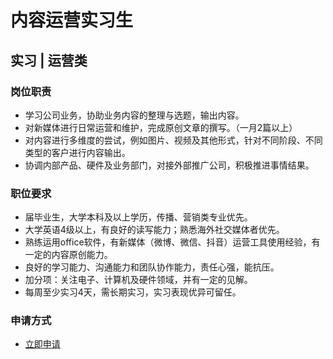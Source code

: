 
# 内容运营实习生
## 实习  |  运营类
### 

### 岗位职责
- 学习公司业务，协助业务内容的整理与选题，输出内容。
- 对新媒体进行日常运营和维护，完成原创文章的撰写。（一月2篇以上）
- 对内容进行多维度的尝试，例如图片、视频及其他形式，针对不同阶段、不同类型的客户进行内容输出。
- 协调内部产品、硬件及业务部门，对接外部推广公司，积极推进事情结果。
### 职位要求
- 届毕业生，大学本科及以上学历，传播、营销类专业优先。
- 大学英语4级以上，有良好的读写能力；熟悉海外社交媒体者优先。
- 熟练运用office软件，有新媒体（微博、微信、抖音）运营工具使用经验，有一定的内容原创能力。
- 良好的学习能力、沟通能力和团队协作能力，责任心强，能抗压。
- 加分项：关注电子、计算机及硬件领域，并有一定的见解。
- 每周至少实习4天，需长期实习，实习表现优异可留任。
### 申请方式
- <a href="mailto:hr@tuya.com?subject=求职简历-内容运营实习生-来自GitHub">立即申请</a>